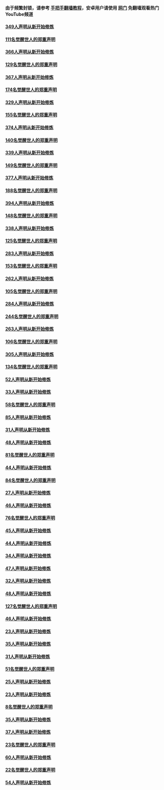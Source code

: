 #### 由于频繁封锁，请参考 [手把手翻墙教程](https://github.com/gfw-breaker/guides/wiki/)，安卓用户请使用 [网门](https://github.com/gfw-breaker/nogfw/blob/master/dl.md?t=06170800) 免翻墙观看热门YouTube频道 

#### [349人声明从新开始修炼](../pages/91/426969.md?t=06170800) 

#### [111名觉醒世人的郑重声明](../pages/91/426968.md?t=06170800) 

#### [366人声明从新开始修炼](../pages/91/426737.md?t=06170800) 

#### [129名觉醒世人的郑重声明](../pages/91/426736.md?t=06170800) 

#### [367人声明从新开始修炼](../pages/91/426421.md?t=06170800) 

#### [174名觉醒世人的郑重声明](../pages/91/426420.md?t=06170800) 

#### [329人声明从新开始修炼](../pages/91/426139.md?t=06170800) 

#### [155名觉醒世人的郑重声明](../pages/91/426138.md?t=06170800) 

#### [374人声明从新开始修炼](../pages/91/425811.md?t=06170800) 

#### [140名觉醒世人的郑重声明](../pages/91/425810.md?t=06170800) 

#### [339人声明从新开始修炼](../pages/91/425690.md?t=06170800) 

#### [149名觉醒世人的郑重声明](../pages/91/425689.md?t=06170800) 

#### [377人声明从新开始修炼](../pages/91/424867.md?t=06170800) 

#### [188名觉醒世人的郑重声明](../pages/91/424866.md?t=06170800) 

#### [394人声明从新开始修炼](../pages/91/423914.md?t=06170800) 

#### [148名觉醒世人的郑重声明](../pages/91/423913.md?t=06170800) 

#### [338人声明从新开始修炼](../pages/91/423540.md?t=06170800) 

#### [125名觉醒世人的郑重声明](../pages/91/423539.md?t=06170800) 

#### [283人声明从新开始修炼](../pages/91/423296.md?t=06170800) 

#### [153名觉醒世人的郑重声明](../pages/91/423295.md?t=06170800) 

#### [262人声明从新开始修炼](../pages/91/423004.md?t=06170800) 

#### [105名觉醒世人的郑重声明](../pages/91/423003.md?t=06170800) 

#### [284人声明从新开始修炼](../pages/91/422707.md?t=06170800) 

#### [244名觉醒世人的郑重声明](../pages/91/422706.md?t=06170800) 

#### [263人声明从新开始修炼](../pages/91/422553.md?t=06170800) 

#### [106名觉醒世人的郑重声明](../pages/91/422552.md?t=06170800) 

#### [305人声明从新开始修炼](../pages/91/422153.md?t=06170800) 

#### [134名觉醒世人的郑重声明](../pages/91/422152.md?t=06170800) 

#### [52人声明从新开始修炼](../pages/91/421846.md?t=06170800) 

#### [33人声明从新开始修炼](../pages/91/421804.md?t=06170800) 

#### [58名觉醒世人的郑重声明](../pages/91/421845.md?t=06170800) 

#### [85人声明从新开始修炼](../pages/91/421769.md?t=06170800) 

#### [31人声明从新开始修炼](../pages/91/421763.md?t=06170800) 

#### [48人声明从新开始修炼](../pages/91/421605.md?t=06170800) 

#### [81名觉醒世人的郑重声明](../pages/91/421656.md?t=06170800) 

#### [44人声明从新开始修炼](../pages/91/421544.md?t=06170800) 

#### [84名觉醒世人的郑重声明](../pages/91/421543.md?t=06170800) 

#### [27人声明从新开始修炼](../pages/91/421465.md?t=06170800) 

#### [46人声明从新开始修炼](../pages/91/421454.md?t=06170800) 

#### [76名觉醒世人的郑重声明](../pages/91/421453.md?t=06170800) 

#### [45人声明从新开始修炼](../pages/91/421452.md?t=06170800) 

#### [44人声明从新开始修炼](../pages/91/421422.md?t=06170800) 

#### [34人声明从新开始修炼](../pages/91/421322.md?t=06170800) 

#### [47人声明从新开始修炼](../pages/91/421264.md?t=06170800) 

#### [32人声明从新开始修炼](../pages/91/421225.md?t=06170800) 

#### [48人声明从新开始修炼](../pages/91/421202.md?t=06170800) 

#### [127名觉醒世人的郑重声明](../pages/91/421224.md?t=06170800) 

#### [46人声明从新开始修炼](../pages/91/421203.md?t=06170800) 

#### [23人声明从新开始修炼](../pages/91/421138.md?t=06170800) 

#### [35人声明从新开始修炼](../pages/91/421122.md?t=06170800) 

#### [31人声明从新开始修炼](../pages/91/421081.md?t=06170800) 

#### [51名觉醒世人的郑重声明](../pages/91/421080.md?t=06170800) 

#### [25人声明从新开始修炼](../pages/91/421020.md?t=06170800) 

#### [23人声明从新开始修炼](../pages/91/420884.md?t=06170800) 

#### [8名觉醒世人的郑重声明](../pages/91/420883.md?t=06170800) 

#### [35人声明从新开始修炼](../pages/91/420809.md?t=06170800) 

#### [37人声明从新开始修炼](../pages/91/420766.md?t=06170800) 

#### [23名觉醒世人的郑重声明](../pages/91/420765.md?t=06170800) 

#### [60人声明从新开始修炼](../pages/91/420727.md?t=06170800) 

#### [22名觉醒世人的郑重声明](../pages/91/420726.md?t=06170800) 

#### [54人声明从新开始修炼](../pages/91/420529.md?t=06170800) 

